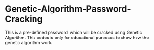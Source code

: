 # Genetic-Algorithm-Password-Cracking
This is a pre-defined password, which will be cracked using Genetic Algorithm. This codes is only for educational purposes to show how the genetic algorithm work. 
